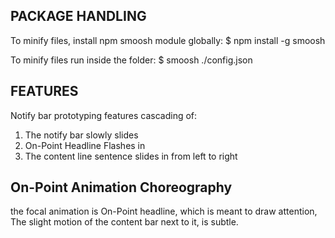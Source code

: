PACKAGE HANDLING
-------------------------------------------------------------------------------
To minify files, install npm smoosh module globally:
$ npm install -g smoosh

To minify files run inside the folder:
$ smoosh ./config.json

FEATURES
-------------------------------------------------------------------------------
Notify bar prototyping features cascading of:

1. The notify bar slowly slides
2. On-Point Headline Flashes in
3. The content line sentence slides in from left to right

On-Point Animation Choreography
-------------------------------------------------------------------------------
the focal animation is On-Point headline, which is meant to draw attention,
The slight motion of the content bar next to it, is subtle.
